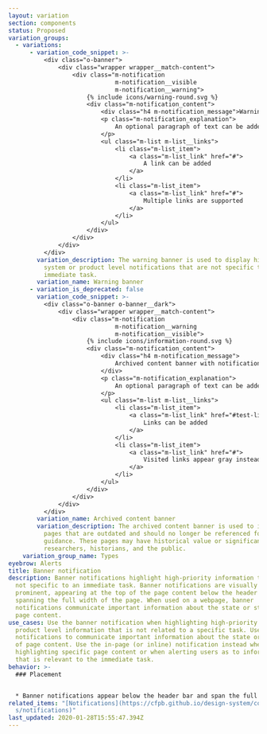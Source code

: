 ```yaml
---
layout: variation
section: components
status: Proposed
variation_groups:
  - variations:
      - variation_code_snippet: >-
          <div class="o-banner">
              <div class="wrapper wrapper__match-content">
                  <div class="m-notification
                              m-notification__visible
                              m-notification__warning">
                      {% include icons/warning-round.svg %}
                      <div class="m-notification_content">
                          <div class="h4 m-notification_message">Warning banner with a notification</div>
                          <p class="m-notification_explanation">
                              An optional paragraph of text can be added to explain the purpose of the warning banner.
                          </p>
                          <ul class="m-list m-list__links">
                              <li class="m-list_item">
                                  <a class="m-list_link" href="#">
                                      A link can be added
                                  </a>
                              </li>
                              <li class="m-list_item">
                                  <a class="m-list_link" href="#">
                                      Multiple links are supported
                                  </a>
                              </li>
                          </ul>
                      </div>
                  </div>
              </div>
          </div>
        variation_description: The warning banner is used to display high-priority
          system or product level notifications that are not specific to an
          immediate task.
        variation_name: Warning banner
      - variation_is_deprecated: false
        variation_code_snippet: >-
          <div class="o-banner o-banner__dark">
              <div class="wrapper wrapper__match-content">
                  <div class="m-notification
                              m-notification__warning
                              m-notification__visible">
                      {% include icons/information-round.svg %}
                      <div class="m-notification_content">
                          <div class="h4 m-notification_message">
                              Archived content banner with notification
                          </div>
                          <p class="m-notification_explanation">
                              An optional paragraph of text can be added to explain the purpose of the archived content banner.
                          </p>
                          <ul class="m-list m-list__links">
                              <li class="m-list_item">
                                  <a class="m-list_link" href="#test-link">
                                      Links can be added
                                  </a>
                              </li>
                              <li class="m-list_item">
                                  <a class="m-list_link" href="#">
                                      Visited links appear gray instead of white
                                  </a>
                              </li>
                          </ul>
                      </div>
                  </div>
              </div>
          </div>
        variation_name: Archived content banner
        variation_description: The archived content banner is used to identify website
          pages that are outdated and should no longer be referenced for
          guidance. These pages may have historical value or significance to
          researchers, historians, and the public.
    variation_group_name: Types
eyebrow: Alerts
title: Banner notification
description: Banner notifications highlight high-priority information that is
  not specific to an immediate task. Banner notifications are visually
  prominent, appearing at the top of the page content below the header bar and
  spanning the full width of the page. When used on a webpage, banner
  notifications communicate important information about the state or status of
  page content.
use_cases: Use the banner notification when highlighting high-priority system or
  product level information that is not related to a specific task. Use banner
  notifications to communicate important information about the state or status
  of page content. Use the in-page (or inline) notification instead when
  highlighting specific page content or when alerting users as to information
  that is relevant to the immediate task.
behavior: >-
  ### Placement


  * Banner notifications appear below the header bar and span the full width of the page
related_items: "[N﻿otifications](https://cfpb.github.io/design-system/component\
  s/notifications)"
last_updated: 2020-01-28T15:55:47.394Z
---
```

